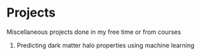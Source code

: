 # Projects
Miscellaneous projects done in my free time or from courses

1. Predicting dark matter halo properties using machine learning
